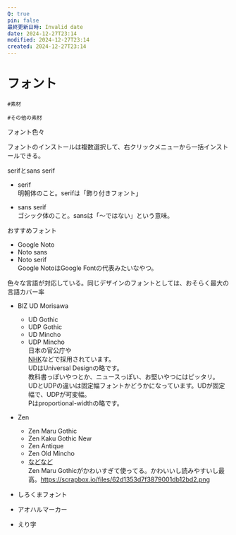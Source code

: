 ```yaml
---
Q: true
pin: false
最終更新日時: Invalid date
date: 2024-12-27T23:14
modified: 2024-12-27T23:14
created: 2024-12-27T23:14
---
```

# フォント

`#素材`

`#その他の素材`

フォント色々

フォントのインストールは複数選択して、右クリックメニューから一括インストールできる。

serifとsans serif

- serif  
明朝体のこと。serifは「飾り付きフォント」  

- sans serif  
ゴシック体のこと。sansは「～ではない」という意味。  

おすすめフォント

- Google Noto  
- Noto sans  
- Noto serif  
Google NotoはGoogle Fontの代表みたいなやつ。  

色々な言語が対応している。同じデザインのフォントとしては、おそらく最大の言語カバー率

- BIZ UD Morisawa
    - UD Gothic
    - UDP Gothic
    - UD Mincho
    - UDP Mincho  
        日本の官公庁や  
        [NHK](https://www.nhk.or.jp/info/pr/toptalk/assets/pdf/kaichou/2022/04/005.pdf)などで採用されています。  
        UDはUniversal Designの略です。  
        教科書っぽいやつとか、ニュースっぽい、お堅いやつにはピッタリ。  
        UDとUDPの違いは固定幅フォントかどうかになっています。UDが固定幅で、UDPが可変幅。  
        Pはproportional-widthの略です。  
        
- Zen
    - Zen Maru Gothic
    - Zen Kaku Gothic New
    - Zen Antique
    - Zen Old Mincho
    - [などなど](https://fonts.google.com/?query=zen&subset=japanese)  
        Zen Maru Gothicがかわいすぎて使ってる。かわいいし読みやすいし最高。https://scrapbox.io/files/62d1353d7f3879001db12bd2.png  
        
- しろくまフォント
- アオハルマーカー
- えり字
